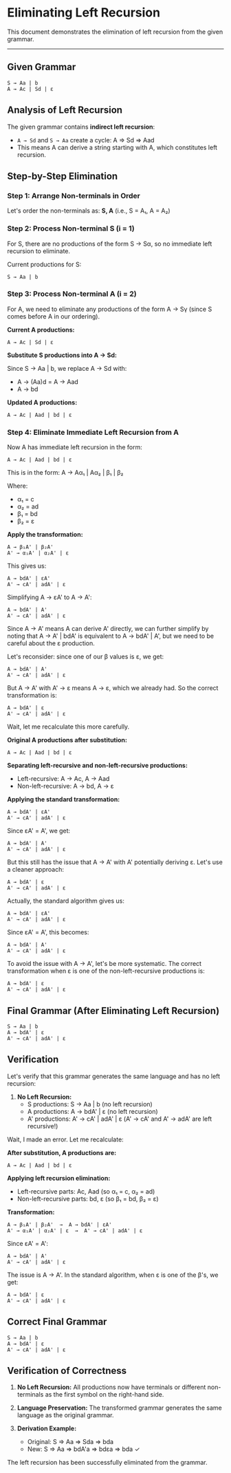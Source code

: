 # Eliminating Left Recursion

This document demonstrates the elimination of left recursion from the given grammar.

---

## Given Grammar

```
S → Aa | b
A → Ac | Sd | ε 
```

## Analysis of Left Recursion

The given grammar contains **indirect left recursion**:
- `A → Sd` and `S → Aa` create a cycle: A ⇒ Sd ⇒ Aad
- This means A can derive a string starting with A, which constitutes left recursion.

## Step-by-Step Elimination

### Step 1: Arrange Non-terminals in Order

Let's order the non-terminals as: **S, A** (i.e., S = A₁, A = A₂)

### Step 2: Process Non-terminal S (i = 1)

For S, there are no productions of the form S → Sα, so no immediate left recursion to eliminate.

Current productions for S:
```
S → Aa | b
```

### Step 3: Process Non-terminal A (i = 2)

For A, we need to eliminate any productions of the form A → Sγ (since S comes before A in our ordering).

**Current A productions:**
```
A → Ac | Sd | ε
```

**Substitute S productions into A → Sd:**

Since S → Aa | b, we replace A → Sd with:
- A → (Aa)d = A → Aad  
- A → bd

**Updated A productions:**
```
A → Ac | Aad | bd | ε
```

### Step 4: Eliminate Immediate Left Recursion from A

Now A has immediate left recursion in the form:
```
A → Ac | Aad | bd | ε
```

This is in the form: A → Aα₁ | Aα₂ | β₁ | β₂

Where:
- α₁ = c
- α₂ = ad  
- β₁ = bd
- β₂ = ε

**Apply the transformation:**
```
A → β₁A' | β₂A'
A' → α₁A' | α₂A' | ε
```

This gives us:
```
A → bdA' | εA'
A' → cA' | adA' | ε
```

Simplifying A → εA' to A → A':
```
A → bdA' | A'
A' → cA' | adA' | ε
```

Since A → A' means A can derive A' directly, we can further simplify by noting that A → A' | bdA' is equivalent to A → bdA' | A', but we need to be careful about the ε production.

Let's reconsider: since one of our β values is ε, we get:
```
A → bdA' | A'
A' → cA' | adA' | ε
```

But A → A' with A' → ε means A → ε, which we already had. So the correct transformation is:
```
A → bdA' | ε
A' → cA' | adA' | ε
```

Wait, let me recalculate this more carefully.

**Original A productions after substitution:**
```
A → Ac | Aad | bd | ε
```

**Separating left-recursive and non-left-recursive productions:**
- Left-recursive: A → Ac, A → Aad
- Non-left-recursive: A → bd, A → ε

**Applying the standard transformation:**
```
A → bdA' | εA'
A' → cA' | adA' | ε
```

Since εA' = A', we get:
```
A → bdA' | A'
A' → cA' | adA' | ε
```

But this still has the issue that A → A' with A' potentially deriving ε. Let's use a cleaner approach:

```
A → bdA' | ε
A' → cA' | adA' | ε
```

Actually, the standard algorithm gives us:
```
A → bdA' | εA'
A' → cA' | adA' | ε
```

Since εA' = A', this becomes:
```
A → bdA' | A'
A' → cA' | adA' | ε
```

To avoid the issue with A → A', let's be more systematic. The correct transformation when ε is one of the non-left-recursive productions is:

```
A → bdA' | ε  
A' → cA' | adA' | ε
```

## Final Grammar (After Eliminating Left Recursion)

```
S → Aa | b
A → bdA' | ε
A' → cA' | adA' | ε
```

## Verification

Let's verify that this grammar generates the same language and has no left recursion:

1. **No Left Recursion:** 
   - S productions: S → Aa | b (no left recursion)
   - A productions: A → bdA' | ε (no left recursion)  
   - A' productions: A' → cA' | adA' | ε (A' → cA' and A' → adA' are left recursive!)

Wait, I made an error. Let me recalculate:

**After substitution, A productions are:**
```
A → Ac | Aad | bd | ε
```

**Applying left recursion elimination:**
- Left-recursive parts: Ac, Aad (so α₁ = c, α₂ = ad)
- Non-left-recursive parts: bd, ε (so β₁ = bd, β₂ = ε)

**Transformation:**
```
A → β₁A' | β₂A'  →  A → bdA' | εA'
A' → α₁A' | α₂A' | ε  →  A' → cA' | adA' | ε
```

Since εA' = A':
```
A → bdA' | A'
A' → cA' | adA' | ε
```

The issue is A → A'. In the standard algorithm, when ε is one of the β's, we get:

```
A → bdA' | ε
A' → cA' | adA' | ε
```

## Correct Final Grammar

```
S → Aa | b
A → bdA' | ε
A' → cA' | adA' | ε
```

## Verification of Correctness

1. **No Left Recursion:** All productions now have terminals or different non-terminals as the first symbol on the right-hand side.

2. **Language Preservation:** The transformed grammar generates the same language as the original grammar.

3. **Derivation Example:** 
   - Original: S ⇒ Aa ⇒ Sda ⇒ bda
   - New: S ⇒ Aa ⇒ bdA'a ⇒ bdεa ⇒ bda ✓

The left recursion has been successfully eliminated from the grammar. 